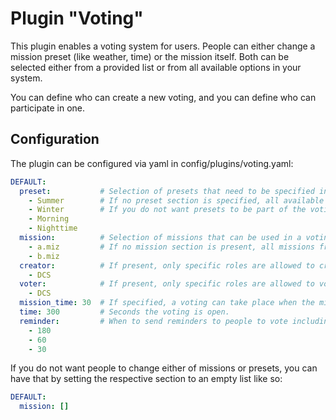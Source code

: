 # Plugin "Voting"
This plugin enables a voting system for users. People can either change a mission preset (like weather, time) or the 
mission itself. Both can be selected either from a provided list or from all available options in your system.

You can define who can create a new voting, and you can define who can participate in one.

## Configuration
The plugin can be configured via yaml in config/plugins/voting.yaml:
```yaml
DEFAULT:
  preset:           # Selection of presets that need to be specified in your presets.yaml
    - Summer        # If no preset section is specified, all available presets will be used (not recommended).
    - Winter        # If you do not want presets to be part of the voting, set an empty list in here.
    - Morning
    - Nighttime
  mission:          # Selection of missions that can be used in a voting. They must be available in your serverSettings.lua
    - a.miz         # If no mission section is present, all missions from serverSettings.lua will be used.
    - b.miz
  creator:          # If present, only specific roles are allowed to create a vote (default: every player).
    - DCS
  voter:            # If present, only specific roles are allowed to vote (default: every player).
    - DCS
  mission_time: 30  # If specified, a voting can take place when the mission is running at least that many minutes.
  time: 300         # Seconds the voting is open.
  reminder:         # When to send reminders to people to vote including the current top vote.
    - 180
    - 60
    - 30
```

If you do not want people to change either of missions or presets, you can have that by setting the respective section
to an empty list like so:
```yaml
DEFAULT:
  mission: []
```
